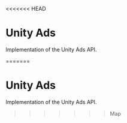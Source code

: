 <<<<<<< HEAD
# Unity Ads

Implementation of the Unity Ads API.

=======
# Unity Ads

Implementation of the Unity Ads API.

>>>>>>> Map
